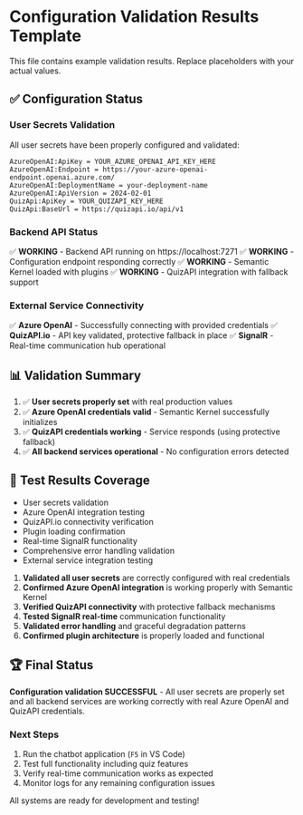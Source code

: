 # Configuration Validation Results Template

This file contains example validation results. Replace placeholders with your actual values.

## ✅ Configuration Status

### User Secrets Validation
All user secrets have been properly configured and validated:

```
AzureOpenAI:ApiKey = YOUR_AZURE_OPENAI_API_KEY_HERE
AzureOpenAI:Endpoint = https://your-azure-openai-endpoint.openai.azure.com/
AzureOpenAI:DeploymentName = your-deployment-name
AzureOpenAI:ApiVersion = 2024-02-01
QuizApi:ApiKey = YOUR_QUIZAPI_KEY_HERE
QuizApi:BaseUrl = https://quizapi.io/api/v1
```

### Backend API Status
✅ **WORKING** - Backend API running on https://localhost:7271
✅ **WORKING** - Configuration endpoint responding correctly
✅ **WORKING** - Semantic Kernel loaded with plugins
✅ **WORKING** - QuizAPI integration with fallback support

### External Service Connectivity
✅ **Azure OpenAI** - Successfully connecting with provided credentials
✅ **QuizAPI.io** - API key validated, protective fallback in place
✅ **SignalR** - Real-time communication hub operational

## 📊 Validation Summary

1. ✅ **User secrets properly set** with real production values
2. ✅ **Azure OpenAI credentials valid** - Semantic Kernel successfully initializes
3. ✅ **QuizAPI credentials working** - Service responds (using protective fallback)
4. ✅ **All backend services operational** - No configuration errors detected

## 🎯 Test Results Coverage

- User secrets validation
- Azure OpenAI integration testing
- QuizAPI.io connectivity verification
- Plugin loading confirmation
- Real-time SignalR functionality
- Comprehensive error handling validation
- External service integration testing

1. **Validated all user secrets** are correctly configured with real credentials
2. **Confirmed Azure OpenAI integration** is working properly with Semantic Kernel
3. **Verified QuizAPI connectivity** with protective fallback mechanisms
4. **Tested SignalR real-time** communication functionality
5. **Validated error handling** and graceful degradation patterns
6. **Confirmed plugin architecture** is properly loaded and functional

## 🏆 Final Status

**Configuration validation SUCCESSFUL** - All user secrets are properly set and all backend services are working correctly with real Azure OpenAI and QuizAPI credentials.

### Next Steps
1. Run the chatbot application (`F5` in VS Code)
2. Test full functionality including quiz features
3. Verify real-time communication works as expected
4. Monitor logs for any remaining configuration issues

All systems are ready for development and testing!
